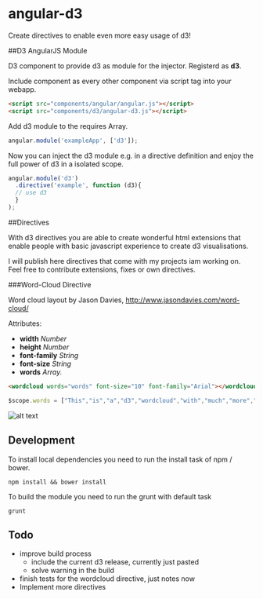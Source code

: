 angular-d3
==================

Create directives to enable even more easy usage of d3!

##D3 AngularJS Module

D3 component to provide d3 as module for the injector.
Registerd as <b>d3</b>.

Include component as every other component via script tag into your webapp.

```html
<script src="components/angular/angular.js"></script>
<script src="components/d3/angular-d3.js"></script>
```

Add d3 module to the requires Array.

```javascript
angular.module('exampleApp', ['d3']);
```

Now you can inject the d3 module e.g. in a directive definition and enjoy the full power of d3 in a isolated scope.

```javascript
angular.module('d3')
  .directive('example', function (d3){
  // use d3 
  }
);
```


##Directives

With d3 directives you are able to create wonderful html extensions
that enable people with basic javascript experience to create d3 visualisations.

I will publish here directives that come with my projects iam working on.
Feel free to contribute extensions, fixes or own directives.

###Word-Cloud Directive

Word cloud layout by Jason Davies, http://www.jasondavies.com/word-cloud/


Attributes:
*   <b>width</b>         <i>Number</i>
*   <b>height</b>        <i>Number</i>
*   <b>font-family</b>   <i>String</i>
*   <b>font-size</b>     <i>String</i>
*   <b>words</b>         <i>Array.<string></i>

```html
<wordcloud words="words" font-size="10" font-family="Arial"></wordcloud>
```

```javascript
$scope.words = ["This","is","a","d3","wordcloud","with","much","more","text","then","the","first"];
```

![alt text](https://github.com/robinboehm/angular-d3/blob/master/examples/wordcloud/wordcloud.png?raw=true "Wordcloud Example")


## Development

To install local dependencies you need to run the install task of npm / bower. 

```shell
npm install && bower install
```

To build the module you need to run the grunt with default task

```shell
grunt
```

## Todo

* improve build process
  * include the current d3 release, currently just pasted
  * solve warning in the build
* finish tests for the wordcloud directive, just notes now
* Implement more directives

